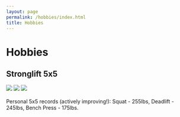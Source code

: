 ```yaml
---
layout: page
permalink: /hobbies/index.html
title: Hobbies
---
```


# Hobbies

## Stronglift 5x5

<div class="third">
<img src="/images/swimming2.JPG">
<img src="/images/swimming.JPG">
<img src="/images/surfing1.JPG">
</div>
<br>Personal 5x5 records (actively improving!): Squat - 255lbs, Deadlift - 245lbs, Bench Press - 175lbs.



